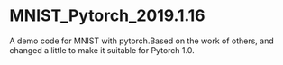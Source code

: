 # MNIST_Pytorch_2019.1.16
A demo code for MNIST with pytorch.Based on the work of others, and changed a little to make it suitable for Pytorch 1.0.
